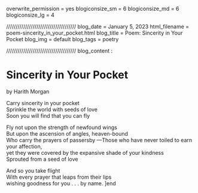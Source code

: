 overwrite_permission = yes
blogiconsize_sm = 6
blogiconsize_md = 6
blogiconsize_lg = 4

/////////////////////////////////////
blog_date = January 5, 2023
html_filename = poem-sincerity_in_your_pocket.html
blog_title = Poem: Sincerity in Your Pocket
blog_img = default
blog_tags = poetry

/////////////////////////////////////
blog_content : 

<h1>Sincerity in Your Pocket</h1>by Harith Morgan

Carry sincerity in your pocket  
Sprinkle the world with seeds of love  
Soon you will find that you can fly  

Fly not upon the strength of newfound wings  
But upon the ascension of angles, heaven-bound  
Who carry the prayers of passersby 
—Those who have never toiled to earn your affection,  
yet they were covered by the expansive shade of your kindness  
Sprouted from a seed of love  

And so you take flight  
With every prayer that leaps from their lips  
wishing goodness for you . . . by name.
]end